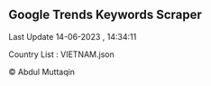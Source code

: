

## Google Trends Keywords Scraper 
 
Last Update 14-06-2023 , 14:34:11

Country List :
VIETNAM.json



© Abdul Muttaqin 
